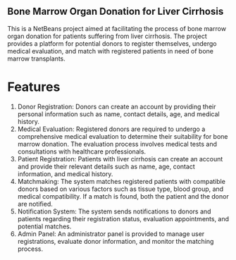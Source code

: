 ## Bone Marrow Organ Donation for Liver Cirrhosis
This is a NetBeans project aimed at facilitating the process of bone marrow organ donation for patients suffering from liver cirrhosis. The project provides a platform for potential donors to register themselves, undergo medical evaluation, and match with registered patients in need of bone marrow transplants.

# Features
1. Donor Registration: Donors can create an account by providing their personal information such as name, contact details, age, and medical history.
2. Medical Evaluation: Registered donors are required to undergo a comprehensive medical evaluation to determine their suitability for bone marrow donation. The evaluation process involves medical tests and consultations with healthcare professionals.
3. Patient Registration: Patients with liver cirrhosis can create an account and provide their relevant details such as name, age, contact information, and medical history.
4. Matchmaking: The system matches registered patients with compatible donors based on various factors such as tissue type, blood group, and medical compatibility. If a match is found, both the patient and the donor are notified.
5. Notification System: The system sends notifications to donors and patients regarding their registration status, evaluation appointments, and potential matches.
6. Admin Panel: An administrator panel is provided to manage user registrations, evaluate donor information, and monitor the matching process.